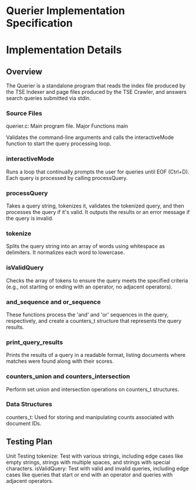   
# Querier Implementation Specification 



# Implementation Details 

 ## Overview 
The Querier is a standalone program that reads the index file produced by the TSE Indexer and page files produced by the TSE Crawler, and answers search queries submitted via stdin.

 ### Source Files 
querier.c: Main program file.
Major Functions
main

Validates the command-line arguments and calls the interactiveMode function to start the query processing loop.

 ### interactiveMode 

Runs a loop that continually prompts the user for queries until EOF (Ctrl+D). Each query is processed by calling processQuery.

 ### processQuery 

Takes a query string, tokenizes it, validates the tokenized query, and then processes the query if it's valid. It outputs the results or an error message if the query is invalid.

 ### tokenize 

Splits the query string into an array of words using whitespace as delimiters. It normalizes each word to lowercase.

 ### isValidQuery 

Checks the array of tokens to ensure the query meets the specified criteria (e.g., not starting or ending with an operator, no adjacent operators).

 ### and_sequence and or_sequence 

These functions process the 'and' and 'or' sequences in the query, respectively, and create a counters_t structure that represents the query results.

 ### print_query_results 

Prints the results of a query in a readable format, listing documents where matches were found along with their scores.

### counters_union and counters_intersection 

Perform set union and intersection operations on counters_t structures.

 ### Data Structures 
counters_t: Used for storing and manipulating counts associated with document IDs.

## Testing Plan 

Unit Testing
tokenize: Test with various strings, including edge cases like empty strings, strings with multiple spaces, and strings with special characters.
isValidQuery: Test with valid and invalid queries, including edge cases like queries that start or end with an operator and queries with adjacent operators.

